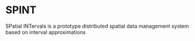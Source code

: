 # SPINT
SPatial INTervals is a prototype distributed spatial data management system based on interval approximations
